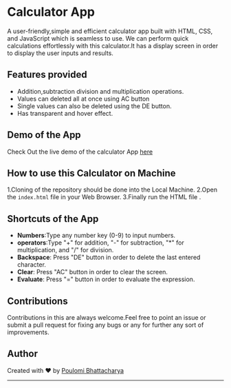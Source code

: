 # Calculator App

A user-friendly,simple and efficient calculator app built with HTML, CSS, and JavaScript which is seamless to use. We can perform quick calculations effortlessly with this calculator.It has a display screen in order to display the user inputs and results.

## Features provided

- Addition,subtraction division and multiplication operations.
- Values can deleted all at once using AC button
- Single values can also be deleted using the DE button.
- Has transparent and hover effect.

## Demo of the App

Check Out the live demo of the calculator App [here](https://codesandbox.io/s/my-calculator-z7drlz?file=/index.html)

## How to use this Calculator on Machine

1.Cloning of the repository should be done into the Local Machine.
2.Open the  `index.html` file in your Web Browser.
3.Finally run the HTML file .

## Shortcuts of the App

- **Numbers**:Type any number key (0-9) to input numbers.
- **operators**:Type "+" for addition, "-" for subtraction, "\*" for multiplication, and "/" for division.
- **Backspace**: Press "DE" button in order  to delete the last entered character.
- **Clear**: Press "AC" button in order to clear the screen.
- **Evaluate**: Press "=" button in order to evaluate the expression.


## Contributions

Contributions in this are always welcome.Feel free to point an issue or submit a pull request for fixing any bugs or any for further any sort of improvements.

## Author

Created with ❤️ by [Poulomi Bhattacharya](https://github.com/poulomi-03)

 
 ---